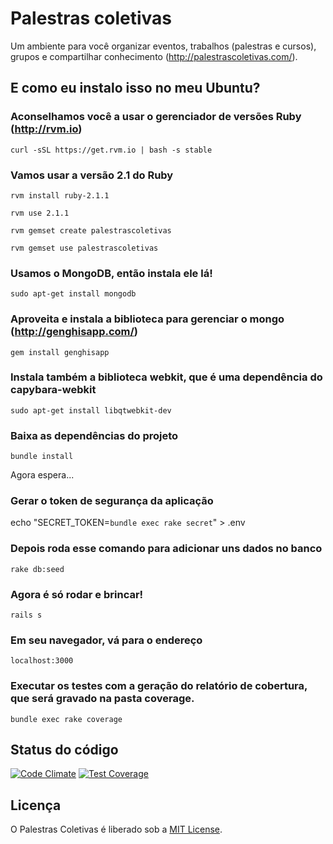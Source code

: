 # Palestras coletivas

Um ambiente para você organizar eventos, trabalhos (palestras e cursos), grupos e compartilhar conhecimento (http://palestrascoletivas.com/).

## E como eu instalo isso no meu Ubuntu?

### Aconselhamos você a usar o gerenciador de versões Ruby (http://rvm.io)

	curl -sSL https://get.rvm.io | bash -s stable

### Vamos usar a versão 2.1 do Ruby

	rvm install ruby-2.1.1

	rvm use 2.1.1

	rvm gemset create palestrascoletivas

	rvm gemset use palestrascoletivas

### Usamos o MongoDB, então instala ele lá!

	sudo apt-get install mongodb

### Aproveita e instala a biblioteca para gerenciar o mongo (http://genghisapp.com/)

	gem install genghisapp

### Instala também a biblioteca webkit, que é uma dependência do capybara-webkit

	sudo apt-get install libqtwebkit-dev

### Baixa as dependências do projeto

	bundle install

Agora espera...

### Gerar o token de segurança da aplicação

  echo "SECRET_TOKEN=`bundle exec rake secret`" > .env

### Depois roda esse comando para adicionar uns dados no banco

	rake db:seed

### Agora é só rodar e brincar!

	rails s

### Em seu navegador, vá para o endereço

	localhost:3000

### Executar os testes com a geração do relatório de cobertura, que será gravado na pasta coverage.

	bundle exec rake coverage

## Status do código

[![Code Climate](https://codeclimate.com/github/tasafo/palestras-coletivas/badges/gpa.svg)](https://codeclimate.com/github/tasafo/palestras-coletivas) [![Test Coverage](https://codeclimate.com/github/tasafo/palestras-coletivas/badges/coverage.svg)](https://codeclimate.com/github/tasafo/palestras-coletivas)

## Licença

O Palestras Coletivas é liberado sob a [MIT License](http://www.opensource.org/licenses/MIT).